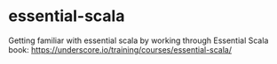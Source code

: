 # essential-scala
Getting familiar with essential scala by working through Essential Scala book:
https://underscore.io/training/courses/essential-scala/
